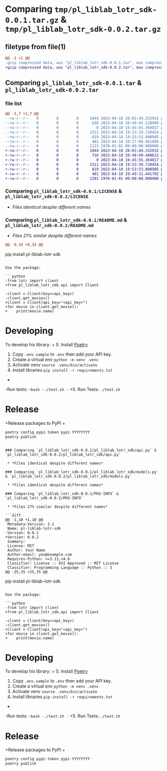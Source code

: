 # Comparing `tmp/pl_liblab_lotr_sdk-0.0.1.tar.gz` & `tmp/pl_liblab_lotr_sdk-0.0.2.tar.gz`

## filetype from file(1)

```diff
@@ -1 +1 @@
-gzip compressed data, was "pl_liblab_lotr_sdk-0.0.1.tar", max compression
+gzip compressed data, was "pl_liblab_lotr_sdk-0.0.2.tar", max compression
```

## Comparing `pl_liblab_lotr_sdk-0.0.1.tar` & `pl_liblab_lotr_sdk-0.0.2.tar`

### file list

```diff
@@ -1,7 +1,7 @@
--rw-r--r--   0        0        0     1044 2023-04-18 20:03:49.332932 pl_liblab_lotr_sdk-0.0.1/LICENSE
--rw-r--r--   0        0        0      638 2023-04-18 20:40:45.128909 pl_liblab_lotr_sdk-0.0.1/README.md
--rw-r--r--   0        0        0        0 2023-04-18 16:45:55.364017 pl_liblab_lotr_sdk-0.0.1/pl_liblab_lotr_sdk/__init__.py
--rw-r--r--   0        0        0     1511 2023-04-18 19:53:39.720454 pl_liblab_lotr_sdk-0.0.1/pl_liblab_lotr_sdk/api.py
--rw-r--r--   0        0        0      819 2023-04-18 19:53:53.800985 pl_liblab_lotr_sdk-0.0.1/pl_liblab_lotr_sdk/models.py
--rw-r--r--   0        0        0      401 2023-04-18 20:27:08.961088 pl_liblab_lotr_sdk-0.0.1/pyproject.toml
--rw-r--r--   0        0        0     1123 1970-01-01 00:00:00.000000 pl_liblab_lotr_sdk-0.0.1/PKG-INFO
+-rw-r--r--   0        0        0     1044 2023-04-18 20:03:49.332932 pl_liblab_lotr_sdk-0.0.2/LICENSE
+-rw-r--r--   0        0        0      716 2023-04-18 20:48:49.480622 pl_liblab_lotr_sdk-0.0.2/README.md
+-rw-r--r--   0        0        0        0 2023-04-18 16:45:55.364017 pl_liblab_lotr_sdk-0.0.2/pl_liblab_lotr_sdk/__init__.py
+-rw-r--r--   0        0        0     1511 2023-04-18 19:53:39.720454 pl_liblab_lotr_sdk-0.0.2/pl_liblab_lotr_sdk/api.py
+-rw-r--r--   0        0        0      819 2023-04-18 19:53:53.800985 pl_liblab_lotr_sdk-0.0.2/pl_liblab_lotr_sdk/models.py
+-rw-r--r--   0        0        0      401 2023-04-18 20:49:31.441702 pl_liblab_lotr_sdk-0.0.2/pyproject.toml
+-rw-r--r--   0        0        0     1201 1970-01-01 00:00:00.000000 pl_liblab_lotr_sdk-0.0.2/PKG-INFO
```

### Comparing `pl_liblab_lotr_sdk-0.0.1/LICENSE` & `pl_liblab_lotr_sdk-0.0.2/LICENSE`

 * *Files identical despite different names*

### Comparing `pl_liblab_lotr_sdk-0.0.1/README.md` & `pl_liblab_lotr_sdk-0.0.2/README.md`

 * *Files 21% similar despite different names*

```diff
@@ -9,34 +9,34 @@
 ```
 pip install pl-liblab-lotr-sdk
 ```
 
 Use the package:
 
 ```python
-from lotr import client
+from pl_liblab_lotr_sdk.api import Client
 
-client = Client(key=<api_key>)
-client.get_movies()
+client = Client(api_key="<api_key>")
+for movie in client.get_movie():
+    print(movie.name)
 ```
 
 
 # Developing
 
 To develop his library:
+
 0. Install [Poetry](https://python-poetry.org/)
 1. Copy `.env.sample` to `.env` then add your API key.
 2. Create a virtual env `python -m venv .venv`
 3. Activate venv `source .venv/bin/activate`
 4. Install libraries `pip install -r requirements.txt`
-
-Run tests:
-```bash
-./test.sh
-```
+5. Run Tests: `./test.sh`
 
 # Release
 
+Release packages to PyPI
+
 ```python
 poetry config pypi-token pypi-YYYYYYYY
 poetry publish
 ```
```

### Comparing `pl_liblab_lotr_sdk-0.0.1/pl_liblab_lotr_sdk/api.py` & `pl_liblab_lotr_sdk-0.0.2/pl_liblab_lotr_sdk/api.py`

 * *Files identical despite different names*

### Comparing `pl_liblab_lotr_sdk-0.0.1/pl_liblab_lotr_sdk/models.py` & `pl_liblab_lotr_sdk-0.0.2/pl_liblab_lotr_sdk/models.py`

 * *Files identical despite different names*

### Comparing `pl_liblab_lotr_sdk-0.0.1/PKG-INFO` & `pl_liblab_lotr_sdk-0.0.2/PKG-INFO`

 * *Files 27% similar despite different names*

```diff
@@ -1,10 +1,10 @@
 Metadata-Version: 2.1
 Name: pl-liblab-lotr-sdk
-Version: 0.0.1
+Version: 0.0.2
 Summary: 
 License: MIT
 Author: Your Name
 Author-email: you@example.com
 Requires-Python: >=3.11,<4.0
 Classifier: License :: OSI Approved :: MIT License
 Classifier: Programming Language :: Python :: 3
@@ -25,35 +25,35 @@
 ```
 pip install pl-liblab-lotr-sdk
 ```
 
 Use the package:
 
 ```python
-from lotr import client
+from pl_liblab_lotr_sdk.api import Client
 
-client = Client(key=<api_key>)
-client.get_movies()
+client = Client(api_key="<api_key>")
+for movie in client.get_movie():
+    print(movie.name)
 ```
 
 
 # Developing
 
 To develop his library:
+
 0. Install [Poetry](https://python-poetry.org/)
 1. Copy `.env.sample` to `.env` then add your API key.
 2. Create a virtual env `python -m venv .venv`
 3. Activate venv `source .venv/bin/activate`
 4. Install libraries `pip install -r requirements.txt`
-
-Run tests:
-```bash
-./test.sh
-```
+5. Run Tests: `./test.sh`
 
 # Release
 
+Release packages to PyPI
+
 ```python
 poetry config pypi-token pypi-YYYYYYYY
 poetry publish
 ```
```

